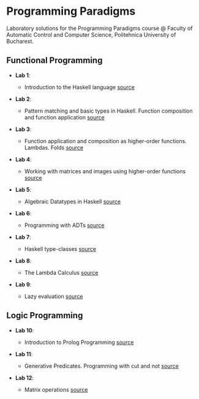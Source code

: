 # Programming Paradigms
Laboratory solutions for the Programming Paradigms course @ Faculty of Automatic Control and Computer Science, Politehnica University of Bucharest.

## Functional Programming
* **Lab 1**: 
  * Introduction to the Haskell language [source](https://github.com/danserboi/Programming-Paradigms/blob/master/lab1.hs)
  
* **Lab 2**: 
  * Pattern matching and basic types in Haskell. Function composition and function application [source](https://github.com/danserboi/Programming-Paradigms/blob/master/lab2.hs)
  
* **Lab 3**:
  * Function application and composition as higher-order functions. Lambdas. Folds [source](https://github.com/danserboi/Programming-Paradigms/blob/master/lab3.hs)

* **Lab 4**:
  * Working with matrices and images using higher-order functions [source](https://github.com/danserboi/Programming-Paradigms/blob/master/lab4.hs)

* **Lab 5**:
  * Algebraic Datatypes in Haskell [source](https://github.com/danserboi/Programming-Paradigms/blob/master/lab5.hs)

* **Lab 6**:
  * Programming with ADTs [source](https://github.com/danserboi/Programming-Paradigms/blob/master/lab6.hs)

* **Lab 7**:
  * Haskell type-classes [source](https://github.com/danserboi/Programming-Paradigms/blob/master/lab7.hs)

* **Lab 8**:
  * The Lambda Calculus [source](https://github.com/danserboi/Programming-Paradigms/blob/master/lab8.hs)

* **Lab 9**:
  * Lazy evaluation [source](https://github.com/danserboi/Programming-Paradigms/blob/master/lab9.hs)

## Logic Programming
* **Lab 10**:
  * Introduction to Prolog Programming [source](https://github.com/danserboi/Programming-Paradigms/blob/master/lab10.pl)

* **Lab 11**:
  * Generative Predicates. Programming with cut and not [source](https://github.com/danserboi/Programming-Paradigms/blob/master/lab11.pl)
  
* **Lab 12**:
  * Matrix operations [source](https://github.com/danserboi/Programming-Paradigms/blob/master/lab12.pl)
